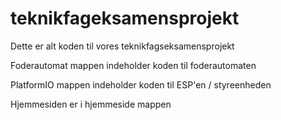 # teknikfageksamensprojekt
Dette er alt koden til vores teknikfagseksamensprojekt

Foderautomat mappen indeholder koden til foderautomaten

PlatformIO mappen indeholder koden til ESP'en / styreenheden

Hjemmesiden er i hjemmeside mappen

